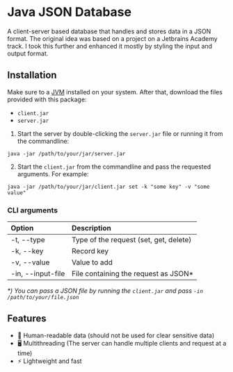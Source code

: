 # Java JSON Database

A client-server based database that handles and stores data in a JSON format. The original idea was based on a project
on a Jetbrains Academy track. I took this further and enhanced it mostly by styling the input and output format.

## Installation

Make sure to a [JVM](https://openjdk.java.net/install/) installed on your system. After that, download the files
provided with this package:

- `client.jar`
- `server.jar`

1. Start the server by double-clicking the `server.jar` file or running it from the
   commandline: 

```shell
java -jar /path/to/your/jar/server.jar
```
2. Start the `client.jar` from the commandline and pass the requested arguments. For example:
```shell
java -jar /path/to/your/jar/client.jar set -k "some key" -v "some value"
```

### CLI arguments

| Option            | Description                            |
|:------------------|:---------------------------------------|
| -t, --type        | Type of the request (set, get, delete) |
| -k, --key         | Record key                             |
| -v, --value       | Value to add                           |
| -in, --input-file | File containing the request as JSON*   |

_*) You can pass a JSON file by running the `client.jar` and pass `-in /path/to/your/file.json`_

## Features

- 🥸 Human-readable data (should not be used for clear sensitive data)
- 🖥 Multithreading (The server can handle multiple clients and request at a time)
- ⚡️ Lightweight and fast